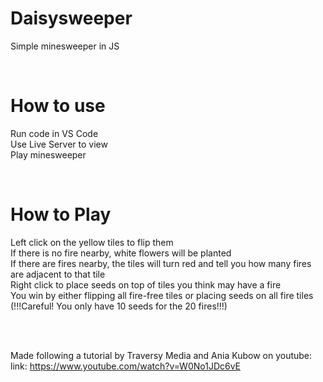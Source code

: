 # Daisysweeper
Simple minesweeper in JS

<br>

# How to use
Run code in VS Code
<br>
Use Live Server to view
<br>
Play minesweeper

<br>

# How to Play
Left click on the yellow tiles to flip them
<br>
If there is no fire nearby, white flowers will be planted
<br>
If there are fires nearby, the tiles will turn red and tell you how many fires are adjacent to that tile
<br>
Right click to place seeds on top of tiles you think may have a fire
<br>
You win by either flipping all fire-free tiles or placing seeds on all fire tiles
<br>
(!!!Careful! You only have 10 seeds for the 20 fires!!!)

<br>
<br>

Made following a tutorial by Traversy Media and Ania Kubow on youtube:
<br>
link: https://www.youtube.com/watch?v=W0No1JDc6vE
